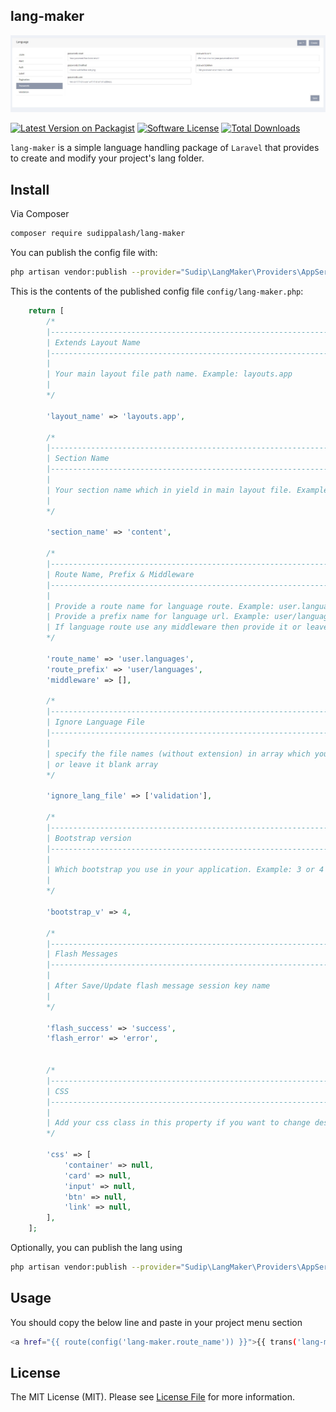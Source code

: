 ## lang-maker

![alt text](https://github.com/sudippalash/lang-maker/blob/master/img.jpg?raw=true)

[![Latest Version on Packagist][ico-version]][link-packagist]
[![Software License][ico-license]](LICENSE.md)
[![Total Downloads][ico-downloads]][link-downloads]


`lang-maker` is a simple language handling package of `Laravel` that provides to create and modify your project's lang folder.

## Install

Via Composer

```bash
composer require sudippalash/lang-maker
```

You can publish the config file with:

```bash
php artisan vendor:publish --provider="Sudip\LangMaker\Providers\AppServiceProvider" --tag=config
```

This is the contents of the published config file `config/lang-maker.php`:

```php
    return [
        /*
        |--------------------------------------------------------------------------
        | Extends Layout Name
        |--------------------------------------------------------------------------
        |
        | Your main layout file path name. Example: layouts.app
        | 
        */

        'layout_name' => 'layouts.app',
        
        /*
        |--------------------------------------------------------------------------
        | Section Name
        |--------------------------------------------------------------------------
        |
        | Your section name which in yield in main layout file. Example: content
        | 
        */

        'section_name' => 'content',

        /*
        |--------------------------------------------------------------------------
        | Route Name, Prefix & Middleware
        |--------------------------------------------------------------------------
        |
        | Provide a route name for language route. Example: user.languages
        | Provide a prefix name for language url. Example: user/languages
        | If language route use any middleware then provide it or leave empty array. Example: ['auth '] 
        */

        'route_name' => 'user.languages',
        'route_prefix' => 'user/languages',
        'middleware' => [],

        /*
        |--------------------------------------------------------------------------
        | Ignore Language File
        |--------------------------------------------------------------------------
        |
        | specify the file names (without extension) in array which you want to ignore to modify
        | or leave it blank array
        */

        'ignore_lang_file' => ['validation'],

        /*
        |--------------------------------------------------------------------------
        | Bootstrap version
        |--------------------------------------------------------------------------
        |
        | Which bootstrap you use in your application. Example: 3 or 4 or 5
        | 
        */

        'bootstrap_v' => 4,

        /*
        |--------------------------------------------------------------------------
        | Flash Messages
        |--------------------------------------------------------------------------
        |
        | After Save/Update flash message session key name
        | 
        */

        'flash_success' => 'success',
        'flash_error' => 'error',


        /*
        |--------------------------------------------------------------------------
        | CSS
        |--------------------------------------------------------------------------
        |
        | Add your css class in this property if you want to change design. 
        */

        'css' => [
            'container' => null,
            'card' => null,
            'input' => null,
            'btn' => null,
            'link' => null,
        ],
    ];
```

Optionally, you can publish the lang using

```bash
php artisan vendor:publish --provider="Sudip\LangMaker\Providers\AppServiceProvider" --tag=lang
```

## Usage

You should copy the below line and paste in your project menu section

```bash
<a href="{{ route(config('lang-maker.route_name')) }}">{{ trans('lang-maker::sp_lang_maker.language') }}</a>
```

## License

The MIT License (MIT). Please see [License File](LICENSE.md) for more information.

[ico-version]: https://img.shields.io/packagist/v/sudippalash/lang-maker?style=flat-square
[ico-downloads]: https://img.shields.io/packagist/dt/sudippalash/lang-maker?style=flat-square
[ico-license]: https://img.shields.io/github/license/sudippalash/lang-maker?style=flat-square
[link-packagist]: https://packagist.org/packages/sudippalash/lang-maker
[link-downloads]: https://packagist.org/packages/sudippalash/lang-maker
[link-author]: https://github.com/sudippalash
